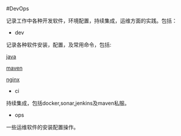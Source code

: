 #DevOps

记录工作中各种开发软件，环境配置，持续集成，运维方面的实践。包括：

- dev


记录各种软件安装，配置，及常用命令，包括:
	
[java](http://git.oschina.net/yxb_1990/DevOps/blob/master/dev/java.md)
	
[maven](http://git.oschina.net/yxb_1990/DevOps/blob/master/dev/maven.md)

[nginx](http://git.oschina.net/yxb_1990/DevOps/blob/master/dev/nginx.md)
    

- ci


持续集成，包括docker,sonar,jenkins及maven私服。
	
- ops


一些运维软件的安装配置操作。